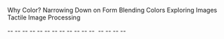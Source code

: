 Why Color?
Narrowing Down on Form
Blending Colors
Exploring Images
Tactile Image Processing

<refined video> --
<common color breakdowns> --
<Color Selection Examples> --
<Cubed color-space>--
<Cylinder Colorspace color-space>--
<Color Selection Gif> --
<Color Selection Video> --
<gif of color blending> --
<gif of rgb blending> --
<gif of rgb axis> --
<compound gradient gif> --
<full video of blending> --
<image projection video> --
<vscope wfmonitor> 
<Photo-shop manipulation video> --
<Pinch and pull manipulation> --
<linkedin video> --
